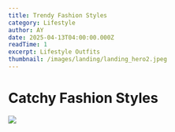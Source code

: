 ```yaml
---
title: Trendy Fashion Styles
category: Lifestyle
author: AY
date: 2025-04-13T04:00:00.000Z
readTime: 1
excerpt: Lifestyle Outfits
thumbnail: /images/landing/landing_hero2.jpeg
---
```


# Catchy Fashion Styles

![](/media/root/advisor.jpg)
